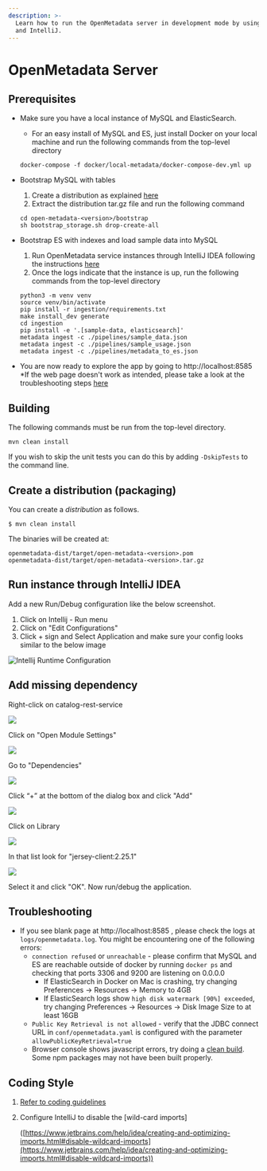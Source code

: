 ```yaml
---
description: >-
  Learn how to run the OpenMetadata server in development mode by using Docker
  and IntelliJ.
---
```


# OpenMetadata Server

## Prerequisites

*   Make sure you have a local instance of MySQL and ElasticSearch.

    * For an easy install of MySQL and ES, just install Docker on your local machine and run the following commands from the top-level directory

    ```
    docker-compose -f docker/local-metadata/docker-compose-dev.yml up
    ```
*   Bootstrap MySQL with tables

    1. Create a distribution as explained [here](openmetadata-server.md#create-a-distribution-packaging)
    2. Extract the distribution tar.gz file and run the following command

    ```
    cd open-metadata-<version>/bootstrap
    sh bootstrap_storage.sh drop-create-all
    ```
*   Bootstrap ES with indexes and load sample data into MySQL

    1. Run OpenMetadata service instances through IntelliJ IDEA following the instructions [here](openmetadata-server.md#run-instance-through-intellij-idea)
    2. Once the logs indicate that the instance is up, run the following commands from the top-level directory

    ```
    python3 -m venv venv
    source venv/bin/activate
    pip install -r ingestion/requirements.txt
    make install_dev generate
    cd ingestion
    pip install -e '.[sample-data, elasticsearch]'
    metadata ingest -c ./pipelines/sample_data.json
    metadata ingest -c ./pipelines/sample_usage.json
    metadata ingest -c ./pipelines/metadata_to_es.json
    ```
* You are now ready to explore the app by going to http://localhost:8585 \*If the web page doesn't work as intended, please take a look at the troubleshooting steps [here](openmetadata-server.md#troubleshooting)

## Building

The following commands must be run from the top-level directory.

`mvn clean install`

If you wish to skip the unit tests you can do this by adding `-DskipTests` to the command line.

## Create a distribution (packaging)

You can create a _distribution_ as follows.

```
$ mvn clean install
```

The binaries will be created at:

```
openmetadata-dist/target/open-metadata-<version>.pom
openmetadata-dist/target/open-metadata-<version>.tar.gz
```

## Run instance through IntelliJ IDEA

Add a new Run/Debug configuration like the below screenshot.

1. Click on Intellij - Run menu
2. Click on "Edit Configurations"
3. Click + sign and Select Application and make sure your config looks similar to the below image

![Intellij Runtime Configuration](<../../.gitbook/assets/Intellij-Runtime Config.png>)

## Add missing dependency

Right-click on catalog-rest-service

![](../../../.gitbook/assets/image-1-.png)

Click on "Open Module Settings"

![](../../../.gitbook/assets/image-2-.png)

Go to "Dependencies"

![](../../../.gitbook/assets/image-3-.png)

Click “+” at the bottom of the dialog box and click "Add"

![](../../../.gitbook/assets/image-4-.png)

Click on Library

![](../../../.gitbook/assets/image-5-.png)

In that list look for "jersey-client:2.25.1"

![](../../../.gitbook/assets/image-6-.png)

Select it and click "OK". Now run/debug the application.

## Troubleshooting

* If you see blank page at http://localhost:8585 , please check the logs at `logs/openmetadata.log`. You might be encountering one of the following errors:
  * `connection refused` or `unreachable` - please confirm that MySQL and ES are reachable outside of docker by running `docker ps` and checking that ports 3306 and 9200 are listening on 0.0.0.0
    * If ElasticSearch in Docker on Mac is crashing, try changing Preferences -> Resources -> Memory to 4GB
    * If ElasticSearch logs show `high disk watermark [90%] exceeded`, try changing Preferences -> Resources -> Disk Image Size to at least 16GB
  * `Public Key Retrieval is not allowed` - verify that the JDBC connect URL in `conf/openmetadata.yaml` is configured with the parameter `allowPublicKeyRetrieval=true`
  * Browser console shows javascript errors, try doing a [clean build](openmetadata-server.md#building). Some npm packages may not have been built properly.

## Coding Style

1. [Refer to coding guidelines](https://github.com/open-metadata/OpenMetadata/blob/main/docs/open-source-community/developer/docs/open-source-community/developer/backend/coding-style.md)
2.  Configure IntelliJ to disable the \[wild-card imports]

    ([https://www.jetbrains.com/help/idea/creating-and-optimizing-imports.html#disable-wildcard-imports](https://www.jetbrains.com/help/idea/creating-and-optimizing-imports.html#disable-wildcard-imports))
